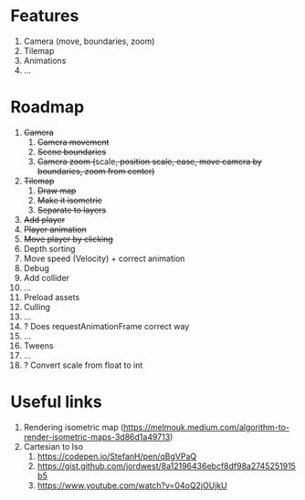 # Features

1. Camera (move, boundaries, zoom)
1. Tilemap
1. Animations
1. ...

# Roadmap

1. ~~Camera~~
    1. ~~Camera movement~~
    1. ~~Scene boundaries~~
    1. ~~Camera zoom (~~scale~~, ~~position scale~~, ~~ease~~, move camera by boundaries, zoom from center)~~
1. ~~Tilemap~~
    1. ~~Draw map~~
    1. ~~Make it isometric~~
    1. ~~Separate to layers~~
1. ~~Add player~~
1. ~~Player animation~~
1. ~~Move player by clicking~~
1. Depth sorting
1. Move speed (Velocity) + correct animation
1. Debug
1. Add collider
1. ...
1. Preload assets
1. Culling
1. ...
1. ? Does requestAnimationFrame correct way
1. ...
1. Tweens
1. ...
1. ? Convert scale from float to int

# Useful links

1. Rendering isometric map (https://melmouk.medium.com/algorithm-to-render-isometric-maps-3d86d1a49713)
1. Cartesian to Iso
    1. https://codepen.io/StefanH/pen/qBgVPaQ
    1. https://gist.github.com/jordwest/8a12196436ebcf8df98a2745251915b5
    1. https://www.youtube.com/watch?v=04oQ2jOUjkU